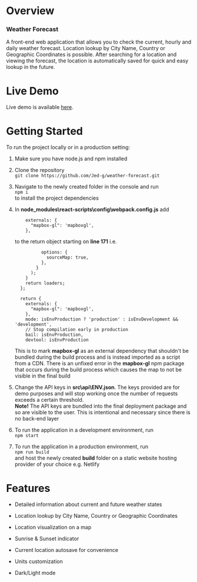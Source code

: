 # Overview
### Weather Forecast
A front-end web application that allows you to check the current, hourly and daily weather forecast. Location lookup by City Name, Country or Geographic Coordinates is possible. After searching for a location and viewing the forecast, the location is automatically saved for quick and easy lookup in the future.
# Live Demo
Live demo is available [here](https://weather.jgolebiewski.com).
# Getting Started
To run the project locally or in a production setting:
1. Make sure you have node.js and npm installed

2. Clone the repository  
`git clone https://github.com/Jed-g/weather-forecast.git`
3. Navigate to the newly created folder in the console and run  
`npm i`  
to install the project dependencies
4. In **node_modules\react-scripts\config\webpack.config.js** add  
    ```
        externals: {
          "mapbox-gl": 'mapboxgl',
        },
    ```
    to the return object starting on **line 171** i.e.
    ```
              options: {
                sourceMap: true,
              },
            }
          );
        }
        return loaders;
      };
    
      return {
        externals: {
          "mapbox-gl": 'mapboxgl',
        },
        mode: isEnvProduction ? 'production' : isEnvDevelopment && 'development',
        // Stop compilation early in production
        bail: isEnvProduction,
        devtool: isEnvProduction
    ```
    This is to mark **mapbox-gl** as an external dependency that shouldn't be bundled during the build process and is instead imported as a script from a CDN. There is an unfixed error in the **mapbox-gl** npm package that occurs during the build process which causes the map to not be visible in the final build
5. Change the API keys in **src\api\ENV.json**. The keys provided are for demo purposes and will stop working once the number of requests exceeds a certain threshold.  
**Note!** The API keys are bundled into the final deployment package and so are visible to the user. This is intentional and necessary since there is no back-end layer
7. To run the application in a development environment, run  
`npm start`
8. To run the application in a production environment, run  
`npm run build`  
and host the newly created **build** folder on a static website hosting provider of your choice e.g. Netlify
# Features
- Detailed information about current and future weather states

- Location lookup by City Name, Country or Geographic Coordinates

- Location visualization on a map

- Sunrise & Sunset indicator

- Current location autosave for convenience

- Units customization

- Dark/Light mode
